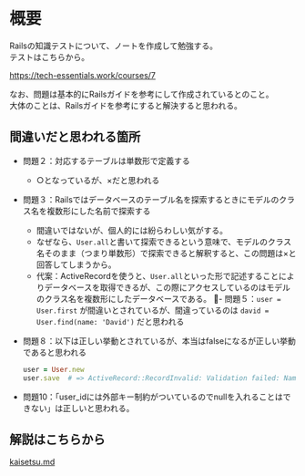 # 概要

Railsの知識テストについて、ノートを作成して勉強する。  
テストはこちらから。  

https://tech-essentials.work/courses/7  

なお、問題は基本的にRailsガイドを参考にして作成されているとのこと。  
大体のことは、Railsガイドを参考にすると解決すると思われる。  

## 間違いだと思われる箇所

- 問題２：対応するテーブルは単数形で定義する
  - ○となっているが、×だと思われる
- 問題３：Railsではデータベースのテーブル名を探索するときにモデルのクラス名を複数形にした名前で探索する
  - 間違いではないが、個人的には紛らわしい気がする。
  - なぜなら、`User.all`と書いて探索できるという意味で、モデルのクラス名そのまま（つまり単数形）で探索できると解釈すると、この問題は×と回答してしまうから。
  - 代案：ActiveRecordを使うと、`User.all`といった形で記述することによりデータベースを取得できるが、この際にアクセスしているのはモデルのクラス名を複数形にしたデータベースである。
- 問題５：`user = User.first` が間違いとされているが、間違っているのは `david = User.find(name: 'David')` だと思われる
- 問題８：以下は正しい挙動とされているが、本当はfalseになるが正しい挙動であると思われる

    ```rb
    user = User.new
    user.save  # => ActiveRecord::RecordInvalid: Validation failed: Name can't be blank
    ```

- 問題10：「user_idには外部キー制約がついているのでnullを入れることはできない」は正しいと思われる。

## 解説はこちらから

[kaisetsu.md](kaisetsu.md)

